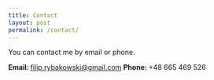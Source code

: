 ```yaml
---
title: Contact
layout: post
permalink: /contact/
---
```


<p>You can contact me by email or phone.</p>

<b>Email: </b><a href="mailto:filip.rybakowski@gmail.com?Subject=Hello%20Filip" target="_top">filip.rybakowski@gmail.com</a>
<b>Phone: </b> +48 665 469 526

